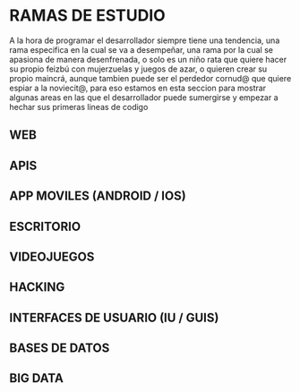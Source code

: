 # RAMAS DE ESTUDIO

A la hora de programar el desarrollador siempre tiene una tendencia, una rama especifica en la cual se va a desempeñar, una rama por la cual se apasiona de manera desenfrenada, o solo es un niño rata que quiere hacer su propio feizbú con mujerzuelas y juegos de azar, o quieren crear su propio maincrá, aunque tambien puede ser el perdedor cornud@ que quiere espiar a la noviecit@, para eso estamos en esta seccion para mostrar algunas areas en las que el desarrollador puede sumergirse y empezar a hechar sus primeras lineas de codigo

## WEB 

## APIS

## APP MOVILES \(ANDROID / IOS\)

## ESCRITORIO 

## VIDEOJUEGOS

## HACKING 

## INTERFACES DE USUARIO \(IU / GUIS\)

## BASES DE DATOS

## BIG DATA



